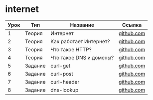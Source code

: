 # internet

| Урок | Тип     | Название                | Ссылка                       |
| ---- | ------- | ----------------------- | ---------------------------- |
| 1    | Теория  | Интернет                | [github.com](./STEP-1/)      |
| 2    | Теория  | Как работает Интернет?  | [github.com](./STEP-2/)      |
| 3    | Теория  | Что такое HTTP?         | [github.com](./STEP-3/)      |
| 4    | Теория  | Что такое DNS и домены? | [github.com](./STEP-4/)      |
| 5    | Задание | curl-get                | [github.com](./curl-get/)    |
| 6    | Задание | curl-post               | [github.com](./curl-post/)   |
| 7    | Задание | curl-header             | [github.com](./curl-header/) |
| 8    | Задание | dns-lookup              | [github.com](./dns-lookup/)  |
